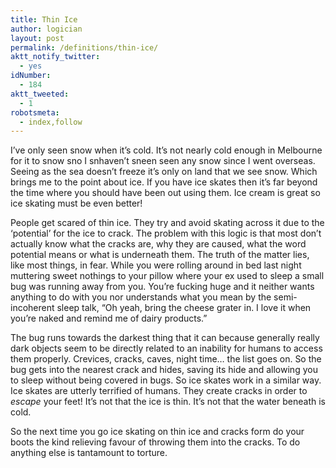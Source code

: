 ```yaml
---
title: Thin Ice
author: logician
layout: post
permalink: /definitions/thin-ice/
aktt_notify_twitter:
  - yes
idNumber:
  - 184
aktt_tweeted:
  - 1
robotsmeta:
  - index,follow
---
```

I&#8217;ve only seen snow when it&#8217;s cold. It&#8217;s not nearly cold enough in Melbourne for it to snow sno I snhaven&#8217;t sneen seen any snow since I went overseas. Seeing as the sea doesn&#8217;t freeze it&#8217;s only on land that we see snow. Which brings me to the point about ice. If you have ice skates then it&#8217;s far beyond the time where you should have been out using them. Ice cream is great so ice skating must be even better!

People get scared of thin ice. They try and avoid skating across it due to the &#8216;potential&#8217; for the ice to crack. The problem with this logic is that most don&#8217;t actually know what the cracks are, why they are caused, what the word potential means or what is underneath them. The truth of the matter lies, like most things, in fear. While you were rolling around in bed last night muttering sweet nothings to your pillow where your ex used to sleep a small bug was running away from you. You&#8217;re fucking huge and it neither wants anything to do with you nor understands what you mean by the semi-incoherent sleep talk, &#8220;Oh yeah, bring the cheese grater in. I love it when you&#8217;re naked and remind me of dairy products.&#8221;

The bug runs towards the darkest thing that it can because generally really dark objects seem to be directly related to an inability for humans to access them properly. Crevices, cracks, caves, night time&#8230; the list goes on. So the bug gets into the nearest crack and hides, saving its hide and allowing you to sleep without being covered in bugs. So ice skates work in a similar way. Ice skates are utterly terrified of humans. They create cracks in order to *escape* your feet! It&#8217;s not that the ice is thin. It&#8217;s not that the water beneath is cold.

So the next time you go ice skating on thin ice and cracks form do your boots the kind relieving favour of throwing them into the cracks. To do anything else is tantamount to torture.